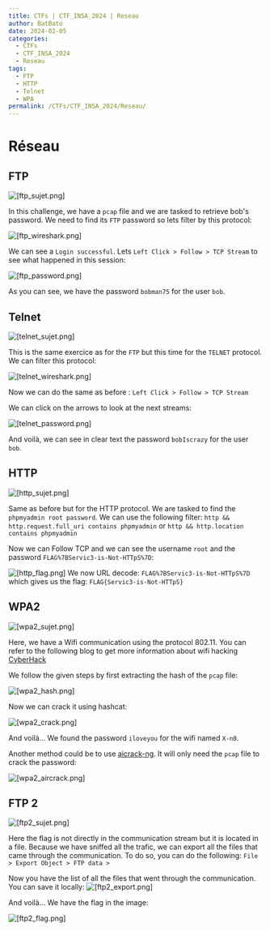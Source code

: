 ```yaml
---
title: CTFs | CTF_INSA_2024 | Reseau
author: BatBato
date: 2024-02-05
categories:
  - CTFs
  - CTF_INSA_2024
  - Reseau
tags:
  - FTP
  - HTTP
  - Telnet
  - WPA
permalink: /CTFs/CTF_INSA_2024/Reseau/
---
```

# Réseau
## FTP

![[ftp_sujet.png]](https://raw.githubusercontent.com/Nouman404/nouman404.github.io/main/_posts/CTFs/CTF_INSA_2024/photos/ftp_sujet.png)

In this challenge, we have a `pcap` file and we are tasked to retrieve bob's password. We need to find its `FTP` password so lets filter by this protocol:

![[ftp_wireshark.png]](https://raw.githubusercontent.com/Nouman404/nouman404.github.io/main/_posts/CTFs/CTF_INSA_2024/photos/ftp_wireshark.png)

We can see a `Login successful`. Lets `Left Click > Follow > TCP Stream` to see what happened in this session:

![[ftp_password.png]](https://raw.githubusercontent.com/Nouman404/nouman404.github.io/main/_posts/CTFs/CTF_INSA_2024/photos/ftp_password.png)

As you can see, we have the password `bobman75` for the user `bob`.

## Telnet

![[telnet_sujet.png]](https://raw.githubusercontent.com/Nouman404/nouman404.github.io/main/_posts/CTFs/CTF_INSA_2024/photos/telnet_sujet.png)

This is the same exercice as for the `FTP` but this time for the `TELNET` protocol. We can filter this protocol:

![[telnet_wireshark.png]](https://raw.githubusercontent.com/Nouman404/nouman404.github.io/main/_posts/CTFs/CTF_INSA_2024/photos/telnet_wireshark.png)

Now we can do the same as before :
`Left Click > Follow > TCP Stream`

We can click on the arrows to look at the next streams:

![[telnet_password.png]](https://raw.githubusercontent.com/Nouman404/nouman404.github.io/main/_posts/CTFs/CTF_INSA_2024/photos/telnet_password.png)

And voilà, we can see in clear text the password `bobIscrazy` for the user `bob`.

## HTTP

![[http_sujet.png]](https://raw.githubusercontent.com/Nouman404/nouman404.github.io/main/_posts/CTFs/CTF_INSA_2024/photos/http_sujet.png)

Same as before but for the HTTP protocol. We are tasked to find the `phpmyadmin root password`. We can use the following filter:
`http && http.request.full_uri contains phpmyadmin` 
or 
`http && http.location contains phpmyadmin`

Now we can Follow TCP and we can see the username `root` and the password `FLAG%7BServic3-is-Not-HTTpS%7D`:

![[http_flag.png]](https://raw.githubusercontent.com/Nouman404/nouman404.github.io/main/_posts/CTFs/CTF_INSA_2024/photos/http_flag.png)
We now URL decode: `FLAG%7BServic3-is-Not-HTTpS%7D` which gives us the flag:
`FLAG{Servic3-is-Not-HTTpS}`

## WPA2
![[wpa2_sujet.png]](https://raw.githubusercontent.com/Nouman404/nouman404.github.io/main/_posts/CTFs/CTF_INSA_2024/photos/wpa2_sujet.png)

Here, we have a Wifi communication using the protocol 802.11. You can refer to the following blog to get more information about wifi hacking [CyberHack](https://www.cyberark.com/resources/threat-research-blog/cracking-wifi-at-scale-with-one-simple-trick)

We follow the given steps by first extracting the hash of the `pcap` file:

![[wpa2_hash.png]](https://raw.githubusercontent.com/Nouman404/nouman404.github.io/main/_posts/CTFs/CTF_INSA_2024/photos/wpa2_hash.png)

Now we can crack it using hashcat:

![[wpa2_crack.png]](https://raw.githubusercontent.com/Nouman404/nouman404.github.io/main/_posts/CTFs/CTF_INSA_2024/photos/wpa2_crack.png)

And voilà... We found the password `iloveyou` for the wifi named `X-n0`.

Another method could be to use [aicrack-ng](https://www.kali.org/tools/aircrack-ng/). It will only need the `pcap` file to crack the password:

![[wpa2_aircrack.png]](https://raw.githubusercontent.com/Nouman404/nouman404.github.io/main/_posts/CTFs/CTF_INSA_2024/photos/wpa2_aircrack.png)

## FTP 2

![[ftp2_sujet.png]](https://raw.githubusercontent.com/Nouman404/nouman404.github.io/main/_posts/CTFs/CTF_INSA_2024/photos/ftp2_sujet.png)

Here the flag is not directly in the communication stream but it is located in a file.  Because we have sniffed all the trafic, we can export all the files that came through the communication. To do so, you can do the following:
`File > Export Object > FTP data >`

Now you have the list of all the files that went through the communication. You can save it locally:
![[ftp2_export.png]](https://raw.githubusercontent.com/Nouman404/nouman404.github.io/main/_posts/CTFs/CTF_INSA_2024/photos/ftp2_export.png)

And voilà... We have the flag in the image:

![[ftp2_flag.png]](https://raw.githubusercontent.com/Nouman404/nouman404.github.io/main/_posts/CTFs/CTF_INSA_2024/photos/ftp2_flag.png)